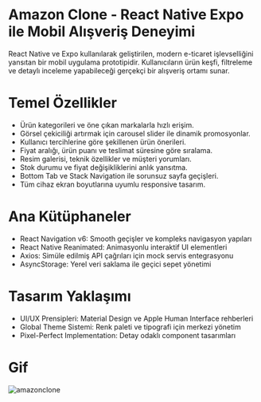 # Amazon Clone - React Native Expo ile Mobil Alışveriş Deneyimi

React Native ve Expo kullanılarak geliştirilen, modern e-ticaret işlevselliğini yansıtan bir mobil uygulama prototipidir.
Kullanıcıların ürün keşfi, filtreleme ve detaylı inceleme yapabileceği gerçekçi bir alışveriş ortamı sunar.

# Temel Özellikler
- Ürün kategorileri ve öne çıkan markalarla hızlı erişim.
- Görsel çekiciliği artırmak için carousel slider ile dinamik promosyonlar.
- Kullanıcı tercihlerine göre şekillenen ürün önerileri.
- Fiyat aralığı, ürün puanı ve teslimat süresine göre sıralama.
- Resim galerisi, teknik özellikler ve müşteri yorumları.
- Stok durumu ve fiyat değişikliklerini anlık yansıtma.
- Bottom Tab ve Stack Navigation ile sorunsuz sayfa geçişleri.
- Tüm cihaz ekran boyutlarına uyumlu responsive tasarım.


#  Ana Kütüphaneler
- React Navigation v6: Smooth geçişler ve kompleks navigasyon yapıları
- React Native Reanimated: Animasyonlu interaktif UI elementleri
- Axios: Simüle edilmiş API çağrıları için mock servis entegrasyonu
- AsyncStorage: Yerel veri saklama ile geçici sepet yönetimi

  
#  Tasarım Yaklaşımı
- UI/UX Prensipleri: Material Design ve Apple Human Interface rehberleri
- Global Theme Sistemi: Renk paleti ve tipografi için merkezi yönetim
- Pixel-Perfect Implementation: Detay odaklı component tasarımları

# Gif 


![amazonclone](https://github.com/user-attachments/assets/f78ac19a-8a7b-4cf1-91a2-67be58fbd4ee)



